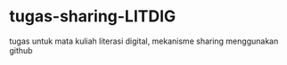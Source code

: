 # tugas-sharing-LITDIG
tugas untuk mata kuliah literasi digital, mekanisme sharing menggunakan github
